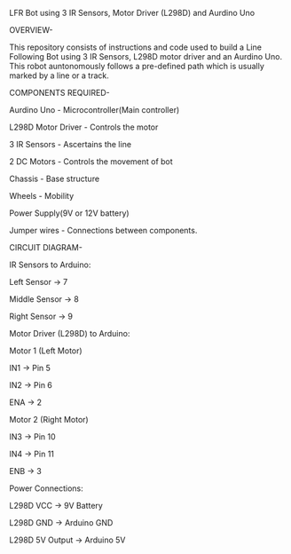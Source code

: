 LFR Bot using 3 IR Sensors, Motor Driver (L298D) and Aurdino Uno

OVERVIEW-

This repository consists of instructions and code used to build a Line Following Bot using 3 IR Sensors, L298D motor driver and an Aurdino Uno. This robot auntonomously follows a pre-defined path which is usually marked by a line or a track.


COMPONENTS REQUIRED- 

Aurdino Uno - Microcontroller(Main controller)

L298D Motor Driver - Controls the motor

3 IR Sensors - Ascertains the line

2 DC Motors - Controls the movement of bot

Chassis - Base structure

Wheels - Mobility

Power Supply(9V or 12V battery)

Jumper wires - Connections between components.



CIRCUIT DIAGRAM-

IR Sensors to Arduino:

Left Sensor → 7

Middle Sensor → 8

Right Sensor → 9

Motor Driver (L298D) to Arduino:

Motor 1 (Left Motor)

IN1 → Pin 5

IN2 → Pin 6

ENA → 2

Motor 2 (Right Motor)

IN3 → Pin 10

IN4 → Pin 11

ENB → 3

Power Connections:

L298D VCC → 9V Battery

L298D GND → Arduino GND

L298D 5V Output → Arduino 5V

